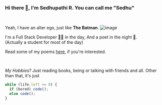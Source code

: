 ### Hi there 👋, I'm Sedhupathi R. You can call me "Sedhu"

<br />

Yeah, I have an alter ego, just like **The Batman**.
![image](https://github.com/Sedhupathi1411/Sedhupathi1411/assets/53770337/eddba795-b1e9-4c14-8b19-85de2821bff2)

I'm a Full Stack Developer 🐱‍💻 in the day,
And a poet in the night 🌃. <br />
(Actually a student for most of the day)

Read some of my poems [here](https://sedhupathi.web.app/poems), if you're interested.

<br />

*My Hobbies?* Just reading books, being or talking with friends and all.
Other than that, it's just
```js
while (life.left >= 0) {
  if (bored) code();
  else code();
}
```
